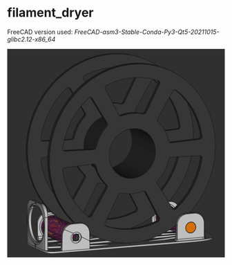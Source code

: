 # filament_dryer

FreeCAD version used: *FreeCAD-asm3-Stable-Conda-Py3-Qt5-20211015-glibc2.12-x86_64*

![freecad preview](./images/freecad_preview_2021-11-05_10-55-17.png)
